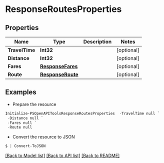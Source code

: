 # ResponseRoutesProperties
## Properties

Name | Type | Description | Notes
------------ | ------------- | ------------- | -------------
**TravelTime** | **Int32** |  | [optional] 
**Distance** | **Int32** |  | [optional] 
**Fares** | [**ResponseFares**](ResponseFares.md) |  | [optional] 
**Route** | [**ResponseRoute**](ResponseRoute.md) |  | [optional] 

## Examples

- Prepare the resource
```powershell
Initialize-PSOpenAPIToolsResponseRoutesProperties  -TravelTime null `
 -Distance null `
 -Fares null `
 -Route null
```

- Convert the resource to JSON
```powershell
$ | Convert-ToJSON
```

[[Back to Model list]](../README.md#documentation-for-models) [[Back to API list]](../README.md#documentation-for-api-endpoints) [[Back to README]](../README.md)

